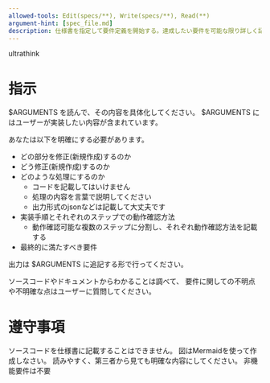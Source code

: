```yaml
---
allowed-tools: Edit(specs/**), Write(specs/**), Read(**)
argument-hint: [spec_file.md]
description: 仕様書を指定して要件定義を開始する。達成したい要件を可能な限り詳しく記載します。
---
```

ultrathink

# 指示
$ARGUMENTS を読んで、その内容を具体化してください。
$ARGUMENTS にはユーザーが実装したい内容が含まれています。

あなたは以下を明確にする必要があります。

- どの部分を修正(新規作成)するのか
- どう修正(新規作成)するのか
- どのような処理にするのか
  - コードを記載してはいけません
  - 処理の内容を言葉で説明してください
  - 出力形式のjsonなどは記載して大丈夫です
- 実装手順とそれぞれのステップでの動作確認方法
  - 動作確認可能な複数のステップに分割し、それぞれ動作確認方法を記載する
- 最終的に満たすべき要件

出力は $ARGUMENTS に追記する形で行ってください。


ソースコードやドキュメントからわかることは調べて、
要件に関しての不明点や不明確な点はユーザーに質問してください。

# 遵守事項
ソースコードを仕様書に記載することはできません。
図はMermaidを使って作成しなさい。
読みやすく、第三者から見ても明確な内容にしてください。
非機能要件は不要